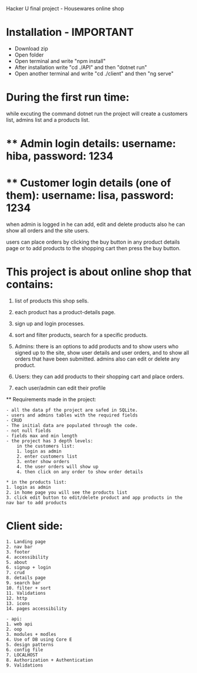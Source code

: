 Hacker U final project - Housewares online shop


# Installation - IMPORTANT
- Download zip
- Open folder
- Open terminal and write "npm install"
- After installation write "cd ./API" and then "dotnet run"
- Open another terminal and write "cd ./client" and then "ng serve"

# During the first run time:

while excuting the command dotnet run the project will create a customers list, admins list and a products list.

# ** Admin login details: username: hiba, password: 1234
# ** Customer login details (one of them): username: lisa, password: 1234

when admin is logged in he can add, edit and delete products also he can show all orders and the site users.

users can place orders by clicking the buy button in any product details page or to add products to the shopping cart then press the buy button.




# This project is about online shop that contains:

1. list of products this shop sells.

2. each product has a product-details page.

3. sign up and login processes.

4. sort and filter products, search for a specific products.

5. Admins: there is an options to add products and to show users who signed up to the site, show user details and user orders, and to show all orders that have been submitted.
admins also can edit or delete any product.

6. Users: they can add products to their shopping cart and place orders.

7. each user/admin can edit their profile



** Requirements made in the project:

    - all the data pf the project are safed in SQLite.
    - users and admins tables with the required fields
    - CRUD
    - The initial data are populated through the code.
    - not null fields
    - fields max and min length 
    - the project has 3 depth levels:
        in the customers list:
        1. login as admin
        2. enter customers list
        3. enter show orders
        4. the user orders will show up
        4. then click on any order to show order details

    * in the products list:
    1. login as admin
    2. in home page you will see the products list
    3. click edit button to edit/delete product and app products in the nav bar to add products

# Client side:
    1. Landing page
    2. nav bar
    3. footer
    4. accessibility
    5. about
    6. signup + login
    7. crud 
    8. details page
    9. search bar
    10. filter + sort
    11. Validations
    12. http
    13. icons
    14. pages accessibility

    - api:
    1. web api
    2. oop
    3. modules + modles
    4. Use of DB using Core E
    5. design patterns
    6. config file
    7. LOCALHOST
    8. Authorization + Authentication
    9. Validations


